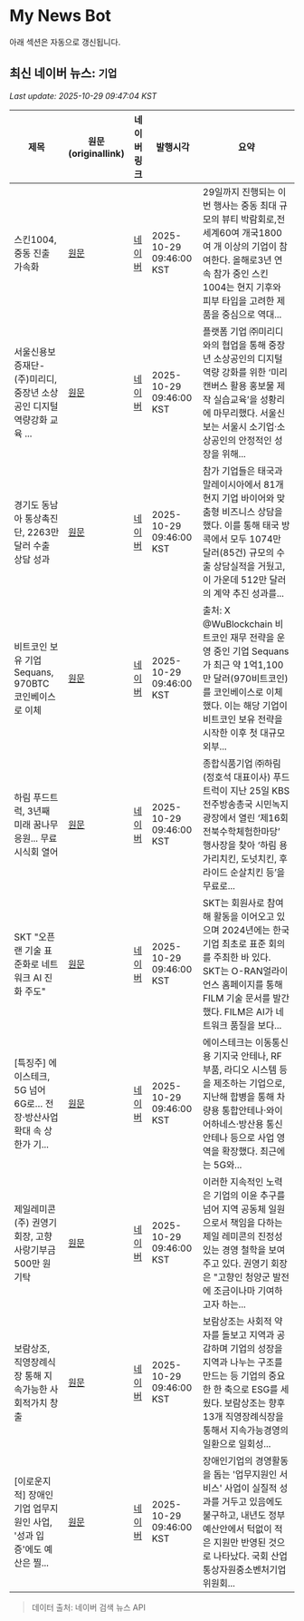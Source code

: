 # My News Bot

아래 섹션은 자동으로 갱신됩니다.

<!-- NEWS:START -->
## 최신 네이버 뉴스: `기업`
_Last update: 2025-10-29 09:47:04 KST_

| 제목 | 원문(originallink) | 네이버 링크 | 발행시각 | 요약 |
|---|---|---|---|---|
| 스킨1004, 중동 진출 가속화 | [원문](http://www.apparelnews.co.kr/news/news_view/?idx=221114) | [네이버](http://www.apparelnews.co.kr/news/news_view/?idx=221114) | 2025-10-29 09:46:00 KST | 29일까지 진행되는 이번 행사는 중동 최대 규모의 뷰티 박람회로,전 세계60여 개국1800여 개 이상의 기업이 참여한다. 올해로3년 연속 참가 중인 스킨1004는 현지 기후와 피부 타입을 고려한 제품을 중심으로 역대... |
| 서울신용보증재단-(주)미리디, 중장년 소상공인 디지털 역량강화 교육 ... | [원문](https://idsn.co.kr/news/view/1065573366674956) | [네이버](https://idsn.co.kr/news/view/1065573366674956) | 2025-10-29 09:46:00 KST | 플랫폼 기업 ㈜미리디와의 협업을 통해 중장년 소상공인의 디지털 역량 강화를 위한 ‘미리캔버스 활용 홍보물 제작 실습교육’을 성황리에 마무리했다. 서울신보는 서울시 소기업·소상공인의 안정적인 성장을 위해... |
| 경기도 동남아 통상촉진단, 2263만 달러 수출 상담 성과 | [원문](https://news.tf.co.kr/read/national/2256735.htm) | [네이버](https://n.news.naver.com/mnews/article/629/0000438328?sid=102) | 2025-10-29 09:46:00 KST | 참가 기업들은 태국과 말레이시아에서 81개 현지 기업 바이어와 맞춤형 비즈니스 상담을 했다. 이를 통해 태국 방콕에서 모두 1074만 달러(85건) 규모의 수출 상담실적을 거뒀고, 이 가운데 512만 달러의 계약 추진 성과를... |
| 비트코인 보유 기업 Sequans, 970BTC 코인베이스로 이체 | [원문](https://www.tokenpost.kr/news/breaking/298079) | [네이버](https://www.tokenpost.kr/news/breaking/298079) | 2025-10-29 09:46:00 KST | 출처: X @WuBlockchain 비트코인 재무 전략을 운영 중인 기업 Sequans가 최근 약 1억1,100만 달러(970비트코인)를 코인베이스로 이체했다. 이는 해당 기업이 비트코인 보유 전략을 시작한 이후 첫 대규모 외부... |
| 하림 푸드트럭, 3년째 미래 꿈나무 응원... 무료 시식회 열어 | [원문](http://www.globalepic.co.kr/view.php?ud=202510282144176252ac3d53c8ec_29) | [네이버](http://www.globalepic.co.kr/view.php?ud=202510282144176252ac3d53c8ec_29) | 2025-10-29 09:46:00 KST | 종합식품기업 ㈜하림(정호석 대표이사) 푸드트럭이 지난 25일 KBS전주방송총국 시민녹지광장에서 열린 ‘제16회 전북수학체험한마당’ 행사장을 찾아 ‘하림 용가리치킨, 도넛치킨, 후라이드 순살치킨 등’을 무료로... |
| SKT "오픈랜 기술 표준화로 네트워크 AI 진화 주도" | [원문](https://www.epnc.co.kr/news/articleView.html?idxno=323995) | [네이버](https://www.epnc.co.kr/news/articleView.html?idxno=323995) | 2025-10-29 09:46:00 KST | SKT는 회원사로 참여해 활동을 이어오고 있으며 2024년에는 한국 기업 최초로 표준 회의를 주최한 바 있다. SKT는 O-RAN얼라이언스 홈페이지를 통해 FILM 기술 문서를 발간했다. FILM은 AI가 네트워크 품질을 보다... |
| [특징주] 에이스테크, 5G 넘어 6G로… 전장·방산사업 확대 속 상한가 기... | [원문](https://www.widedaily.com/news/articleView.html?idxno=281377) | [네이버](https://www.widedaily.com/news/articleView.html?idxno=281377) | 2025-10-29 09:46:00 KST | 에이스테크는 이동통신용 기지국 안테나, RF부품, 라디오 시스템 등을 제조하는 기업으로, 지난해 합병을 통해 차량용 통합안테나·와이어하네스·방산용 통신안테나 등으로 사업 영역을 확장했다. 최근에는 5G와... |
| 제일레미콘(주) 권영기 회장, 고향사랑기부금 500만 원 기탁 | [원문](http://www.chungnamilbo.co.kr/news/articleView.html?idxno=855901) | [네이버](http://www.chungnamilbo.co.kr/news/articleView.html?idxno=855901) | 2025-10-29 09:46:00 KST | 이러한 지속적인 노력은 기업의 이윤 추구를 넘어 지역 공동체 일원으로서 책임을 다하는 제일 레미콘의 진정성 있는 경영 철학을 보여주고 있다. 권영기 회장은 "고향인 청양군 발전에 조금이나마 기여하고자 하는... |
| 보람상조, 직영장례식장 통해 지속가능한 사회적가치 창출 | [원문](http://www.srtimes.kr/news/articleView.html?idxno=188458) | [네이버](http://www.srtimes.kr/news/articleView.html?idxno=188458) | 2025-10-29 09:46:00 KST | 보람상조는 사회적 약자를 돌보고 지역과 공감하며 기업의 성장을 지역과 나누는 구조를 만드는 등 기업의 중요한 한 축으로 ESG를 세웠다. 보람상조는 향후 13개 직영장례식장을 통해서 지속가능경영의 일환으로 일회성... |
| [이로운지적] 장애인기업 업무지원인 사업, '성과 입증'에도 예산은 찔... | [원문](https://www.eroun.net/news/articleView.html?idxno=65829) | [네이버](https://www.eroun.net/news/articleView.html?idxno=65829) | 2025-10-29 09:46:00 KST | 장애인기업의 경영활동을 돕는 '업무지원인 서비스' 사업이 실질적 성과를 거두고 있음에도 불구하고, 내년도 정부 예산안에서 턱없이 적은 지원만 반영된 것으로 나타났다. 국회 산업통상자원중소벤처기업위원회... |

> 데이터 출처: 네이버 검색 뉴스 API
<!-- NEWS:END -->
